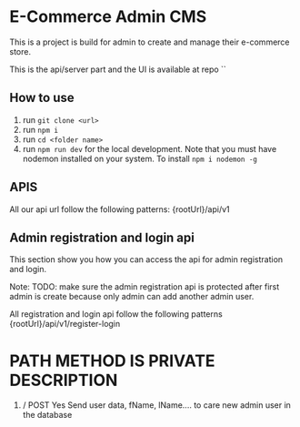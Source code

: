 # E-Commerce Admin CMS

This is a project is build for admin to create and manage their e-commerce store.

This is the api/server part and the UI is available at repo ``

## How to use

1. run `git clone <url>`
2. run `npm i`
3. run `cd <folder name>`
4. run `npm run dev` for the local development. Note that you must have nodemon installed on your system. To install `npm i nodemon -g`

## APIS

All our api url follow the following patterns: {rootUrl}/api/v1

## Admin registration and login api

This section show you how you can access the api for admin registration and login.

Note: TODO: make sure the admin registration api is protected after first admin is create because only admin can add another admin user.

All registration and login api follow the following patterns {rootUrl}/api/v1/register-login

# PATH METHOD IS PRIVATE DESCRIPTION

1. / POST Yes Send user data, fName, lName.... to care new admin user in the database
